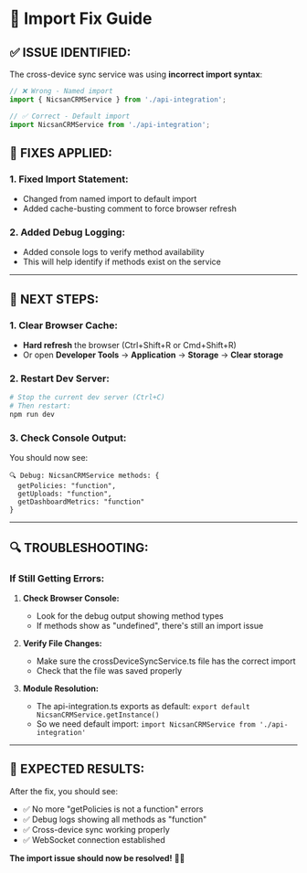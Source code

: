 # 🔧 Import Fix Guide

## ✅ **ISSUE IDENTIFIED:**

The cross-device sync service was using **incorrect import syntax**:
```typescript
// ❌ Wrong - Named import
import { NicsanCRMService } from './api-integration';

// ✅ Correct - Default import  
import NicsanCRMService from './api-integration';
```

## 🔧 **FIXES APPLIED:**

### **1. Fixed Import Statement:**
- Changed from named import to default import
- Added cache-busting comment to force browser refresh

### **2. Added Debug Logging:**
- Added console logs to verify method availability
- This will help identify if methods exist on the service

---

## 🚀 **NEXT STEPS:**

### **1. Clear Browser Cache:**
- **Hard refresh** the browser (Ctrl+Shift+R or Cmd+Shift+R)
- Or open **Developer Tools** → **Application** → **Storage** → **Clear storage**

### **2. Restart Dev Server:**
```bash
# Stop the current dev server (Ctrl+C)
# Then restart:
npm run dev
```

### **3. Check Console Output:**
You should now see:
```
🔍 Debug: NicsanCRMService methods: {
  getPolicies: "function",
  getUploads: "function", 
  getDashboardMetrics: "function"
}
```

---

## 🔍 **TROUBLESHOOTING:**

### **If Still Getting Errors:**

1. **Check Browser Console:**
   - Look for the debug output showing method types
   - If methods show as "undefined", there's still an import issue

2. **Verify File Changes:**
   - Make sure the crossDeviceSyncService.ts file has the correct import
   - Check that the file was saved properly

3. **Module Resolution:**
   - The api-integration.ts exports as default: `export default NicsanCRMService.getInstance()`
   - So we need default import: `import NicsanCRMService from './api-integration'`

---

## 🎯 **EXPECTED RESULTS:**

After the fix, you should see:
- ✅ No more "getPolicies is not a function" errors
- ✅ Debug logs showing all methods as "function"
- ✅ Cross-device sync working properly
- ✅ WebSocket connection established

**The import issue should now be resolved!** 🚀✨













